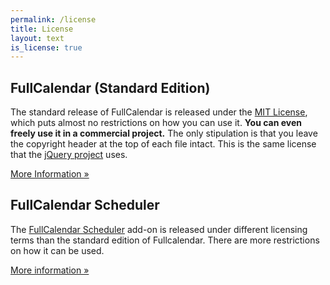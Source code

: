 ```yaml
---
permalink: /license
title: License
layout: text
is_license: true
---
```


## FullCalendar (Standard Edition)

The standard release of FullCalendar is released under the
<a href='{{ site.fullcalendar_repo }}/blob/master/LICENSE.txt'>MIT License</a>,
which puts almost no restrictions
on how you can use it. <b>You can even freely use it in a commercial project.</b>
The only stipulation is that you leave the copyright header at the top of each file intact.
This is the same license that the <a href='http://jquery.com/'>jQuery project</a> uses.

<a href='http://en.wikipedia.org/wiki/MIT_License' target='_blank'>More Information &raquo;</a>

## FullCalendar Scheduler

The <a href='{{ site.baseurl }}/scheduler'>FullCalendar Scheduler</a> add-on is released under different
licensing terms than the standard edition of Fullcalendar. There are more restrictions on how it can be used.

<a href='{{ site.baseurl }}/license/premium'>More information &raquo;</a>
